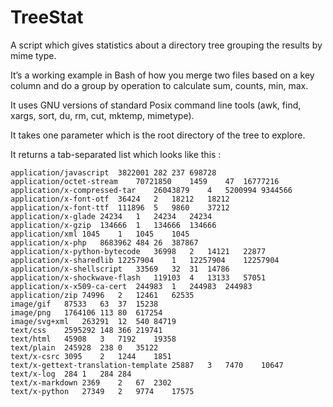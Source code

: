 TreeStat
========

A script which gives statistics about a directory tree grouping the results by mime type.

It’s a working example in Bash of how you merge two files based on a key column and do
a group by operation to calculate sum, counts, min, max.

It uses GNU versions of standard Posix command line tools (awk, find, xargs, sort, du, rm, cut, mktemp, mimetype).

It takes one parameter which is the root directory of the tree to explore.

It returns a tab-separated list which looks like this :

    application/javascript	3822001	282	237	698728
    application/octet-stream	70721850	1459	47	16777216
    application/x-compressed-tar	26043879	4	5200994	9344566
    application/x-font-otf	36424	2	18212	18212
    application/x-font-ttf	111896	5	9860	37212
    application/x-glade	24234	1	24234	24234
    application/x-gzip	134666	1	134666	134666
    application/xml	1045	1	1045	1045
    application/x-php	8683962	484	26	387867
    application/x-python-bytecode	36998	2	14121	22877
    application/x-sharedlib	12257904	1	12257904	12257904
    application/x-shellscript	33569	32	31	14786
    application/x-shockwave-flash	119103	4	13133	57051
    application/x-x509-ca-cert	244983	1	244983	244983
    application/zip	74996	2	12461	62535
    image/gif	87533	63	37	15238
    image/png	1764106	113	80	617254
    image/svg+xml	263291	12	540	84719
    text/css	2595292	148	366	219741
    text/html	45908	3	7192	19358
    text/plain	245928	238	0	35122
    text/x-csrc	3095	2	1244	1851
    text/x-gettext-translation-template	25887	3	7470	10647
    text/x-log	284	1	284	284
    text/x-markdown	2369	2	67	2302
    text/x-python	27349	2	9774	17575
